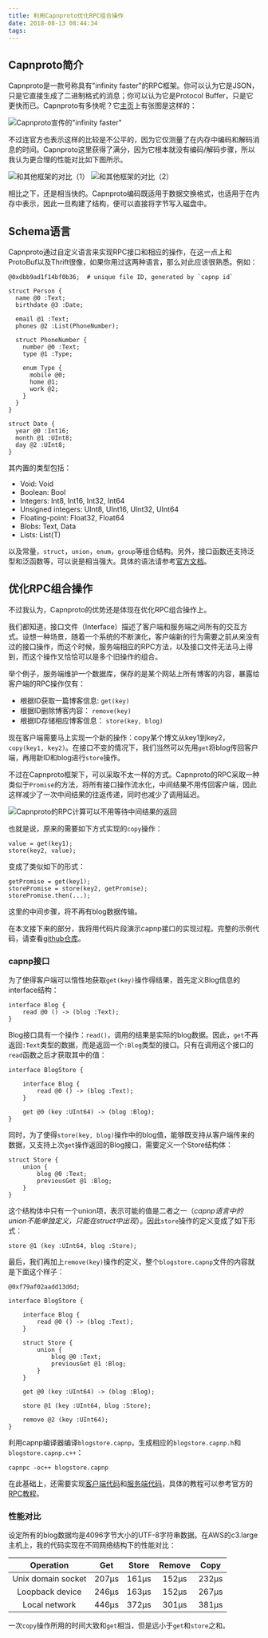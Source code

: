 ```yaml
---
title: 利用Capnproto优化RPC组合操作
date: 2018-08-13 08:44:34
tags:
---
```


<!-- *原文地址： [http://blog.zhangpf.com/2018/08/13/using-capnproto-for-operation-pipeline/](http://blog.zhangpf.com/2018/08/13/using-capnproto-for-operation-pipeline/)* -->

## Capnproto简介

Capnproto是一款号称具有"infinity faster"的RPC框架。你可以认为它是JSON，只是它直接生成了二进制格式的消息；你可以认为它是Protocol Buffer，只是它更快而已。Capnproto有多快呢？它[主页][mainpage]上有张图是这样的：

![Capnproto宣传的"infinity faster"][capnproto]

不过连官方也表示这样的比较是不公平的，因为它仅测量了在内存中编码和解码消息的时间。Capnproto这里获得了满分，因为它根本就没有编码/解码步骤，所以我认为更合理的性能对比如下图所示。

![和其他框架的对比（1）][performance1]
![和其他框架的对比（2）][performance2]

相比之下，还是相当快的。Capnproto编码既适用于数据交换格式，也适用于在内存中表示，因此一旦构建了结构，便可以直接将字节写入磁盘中。

## Schema语言

Capnproto通过自定义语言来实现RPC接口和相应的操作，在这一点上和ProtoBuf以及Thrift很像，如果你用过这两种语言，那么对此应该很熟悉。例如：
```
@0xdbb9ad1f14bf0b36;  # unique file ID, generated by `capnp id`

struct Person {
  name @0 :Text;
  birthdate @3 :Date;

  email @1 :Text;
  phones @2 :List(PhoneNumber);

  struct PhoneNumber {
    number @0 :Text;
    type @1 :Type;

    enum Type {
      mobile @0;
      home @1;
      work @2;
    }
  }
}

struct Date {
  year @0 :Int16;
  month @1 :UInt8;
  day @2 :UInt8;
}
```

其内置的类型包括：
* Void: Void
* Boolean: Bool
* Integers: Int8, Int16, Int32, Int64
* Unsigned integers: UInt8, UInt16, UInt32, UInt64
* Floating-point: Float32, Float64
* Blobs: Text, Data
* Lists: List(T)

以及常量，`struct`，`union`，`enum`，`group`等组合结构。另外，接口函数还支持泛型和泛函数等，可以说是相当强大。具体的语法请参考[官方文档][language]。

## 优化RPC组合操作

不过我认为，Capnproto的优势还是体现在优化RPC组合操作上。

我们都知道，接口文件（Interface）描述了客户端和服务端之间所有的交互方式。设想一种场景，随着一个系统的不断演化，客户端新的行为需要之前从来没有过的接口操作，而这个时候，服务端相应的RPC方法，以及接口文件无法马上得到，而这个操作又恰恰可以是多个旧操作的组合。

举个例子，服务端维护一个数据库，保存的是某个网站上所有博客的内容，暴露给客户端的RPC操作仅有：
* 根据ID获取一篇博客信息: `get(key)`
* 根据ID删除博客内容： `remove(key)`
* 根据ID存储相应博客信息： `store(key, blog)`

现在客户端需要马上实现一个新的操作：copy某个博文从key1到key2，`copy(key1, key2)`。在接口不变的情况下，我们当然可以先用`get`将blog传回客户端，再用新ID和blog进行`store`操作。

不过在Capnproto框架下，可以采取不太一样的方式。Capnproto的RPC采取一种类似于`Promise`的方法，将所有接口操作流水化，中间结果不用传回客户端，因此这样减少了一次中间结果的往返传递，同时也减少了调用延迟。

![Capnproto的RPC计算可以不用等待中间结果的返回][rpc-image]

也就是说，原来的需要如下方式实现的`copy`操作：

```
value = get(key1);
store(key2, value);
```

变成了类似如下的形式：

```
getPromise = get(key1);
storePromise = store(key2, getPromise);
storePromise.then(...);
```
这里的中间步骤，将不再有blog数据传输。

在本文接下来的部分，我将用代码片段演示capnp接口的实现过程。完整的示例代码，请查看[github仓库][repo]。

### capnp接口


为了使得客户端可以惰性地获取`get(key)`操作得结果，首先定义Blog信息的interface结构：

```
interface Blog {
    read @0 () -> (blog :Text);
}
```
Blog接口具有一个操作：`read()`，调用的结果是实际的blog数据。因此，`get`不再返回`:Text`类型的数据，而是返回一个`:Blog`类型的接口。只有在调用这个接口的`read`函数之后才获取其中的值：

```
interface BlogStore {

    interface Blog {
        read @0 () -> (blog :Text);
    }

    get @0 (key :UInt64) -> (blog :Blog);
}
```

同时，为了使得`store(key, blog)`操作中的blog值，能够既支持从客户端传来的数据，又支持上次`get`操作返回的Blog接口，需要定义一个Store结构体：

```
struct Store {
    union {
        blog @0 :Text;
        previousGet @1 :Blog;
    }
}
```

这个结构体中只有一个union项，表示可能的值是二者之一（*capnp语言中的union不能单独定义，只能在struct中出现*）。因此`store`操作的定义变成了如下形式：

```
store @1 (key :UInt64, blog :Store);
```

最后，我们再加上`remove(key)`操作的定义，整个`blogstore.capnp`文件的内容就是下面这个样子：

```
@0xf79af02aadd13d6d;

interface BlogStore {

    interface Blog {
        read @0 () -> (blog :Text);
    }

    struct Store {
        union {
            blog @0 :Text;
            previousGet @1 :Blog;
        }
    }

    get @0 (key :UInt64) -> (blog :Blog);

    store @1 (key :UInt64, blog :Store);

    remove @2 (key :UInt64);
}
```

利用capnp编译器编译`blogstore.capnp`，生成相应的`blogstore.capnp.h`和`blogstore.capnp.c++`：
```
capnpc -oc++ blogstore.capnp
```
在此基础上，还需要实现[客户端代码][client]和[服务端代码][server]，具体的教程可以参考官方的[RPC教程][rpc]。

### 性能对比

设定所有的blog数据均是4096字节大小的UTF-8字符串数据。在AWS的c3.large主机上，我的代码实现在不同网络结构下的性能对比：


| Operation          | Get   | Store | Remove | Copy  |
| :----------------: | :---: | :---: | :----: | :---: |
| Unix domain socket | 207µs | 161µs | 152µs  | 232µs |
| Loopback device    | 246µs | 163µs | 152µs  | 267µs |
| Local network      | 446µs | 372µs | 301µs  | 381µs |

一次`copy`操作所用的时间大致和`get`相当，但是远小于`get`和`store`之和。


[mainpage]: https://capnproto.org/index.html
[repo]: https://github.com/zhangpf/cloud-demos/tree/master/capnproto
[performance1]: https://github.com/thekvs/cpp-serializers/raw/master/images/time.png
[performance2]: https://github.com/thekvs/cpp-serializers/raw/master/images/time2.png
[capnproto]: https://capnproto.org/images/infinity-times-faster.png "The infinity faster of Capnproto"
[language]: https://capnproto.org/language.html。
[rpc-image]: https://capnproto.org/images/time-travel.png "The RPC procedure of Capnproto"
[rpc]: https://capnproto.org/cxxrpc.html
[client]: https://github.com/zhangpf/cloud-demos/blob/master/capnproto/client.cpp
[server]: https://github.com/zhangpf/cloud-demos/blob/master/capnproto/server.cpp
